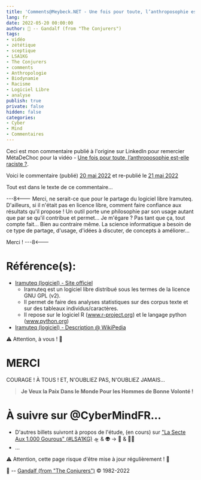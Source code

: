 ```yaml
---
title: 'Comments@Meybeck.NET - Une fois pour toute, l’anthroposophie est-elle raciste ?'
lang: fr
date: 2022-05-20 00:00:00
author: 🧙 -- Gandalf (from "The Conjurers")
tags:
- vidéo
- zététique
- sceptique
- LSA1KG
- The Conjurers
- comments
- Anthropologie
- Biodynamie
- Racisme
- Logiciel Libre
- analyse
publish: true
private: false
hidden: false
categories:
- Cyber
- Mind
- Commentaires
---
```


Ceci est mon commentaire publié à l'origine sur LinkedIn pour remercier MétaDeChoc pour la vidéo - [Une fois pour toute, l’anthroposophie est-elle raciste ?](https://www.meybeck.net/2022/05/17/une-fois-pour-toute-lanthroposophie-est-elle-raciste/#main).

Voici le commentaire (publié) [20 mai 2022](https://www.linkedin.com/feed/update/urn:li:activity:6932359325550034945?commentUrn=urn%3Ali%3Acomment%3A%28activity%3A6932359325550034945%2C6933290443547803648%29)
et re-publié le [21 mai 2022](https://www.meybeck.net/2022/05/17/une-fois-pour-toute-lanthroposophie-est-elle-raciste/#comment-8194)

Tout est dans le texte de ce commentaire...

<!-- more -->

---8<---
Merci, ne serait-ce que pour le partage du logiciel libre Iramuteq.
D'ailleurs, si il n'était pas en licence libre, comment faire confiance aux résultats qu'il propose !
Un outil porte une philosophie par son usage autant que par se qu'il contribue et permet...
Je m'égare ?
Pas tant que ça, tout compte fait...
Bien au contraire même.
La science informatique a besoin de ce type de partage, d'usage, d'idées à discuter, de concepts à améliorer...

Merci !
---8<---

# Référence(s): 
- [Iramuteq (logiciel) - Site officiel](http://www.iramuteq.org/)
  - Iramuteq est un logiciel libre distribué sous les termes de la licence GNU GPL (v2).
  - Il permet de faire des analyses statistiques sur des corpus texte et sur des tableaux individus/caractères.
  - Il repose sur le logiciel R (www.r-project.org) et le langage python (www.python.org)
- [Iramuteq (logiciel) - Description @ WikiPedia](https://fr.wikipedia.org/wiki/Iramuteq_(logiciel))

⚠️ Attention, à vous ! 👀

# MERCI

COURAGE !
À TOUS !
ET, N'OUBLIEZ PAS, N'OUBLIEZ JAMAIS…

> **Je Veux la Paix Dans le Monde Pour les Hommes de Bonne Volonté !**

# À suivre sur @CyberMindFR… #

- D'autres billets suivront à propos de l'étude, (en cours) sur ["La Secte Aux 1.000 Gourous" (#LSA1KG)](https://cybermind.fr/tags/LSA1KG/) 🛸 & 👽 -> 🦄 & 🧚‍♀️
- …

⚠️ Attention, cette page risque d'être mise à jour régulièrement ! 👀

🧙 -- [Gandalf (from "The Conjurers")](mailto:Gandalf@Gk2.NET?subject=The%20Conjurers%20%3F) ©️ 1982-2022